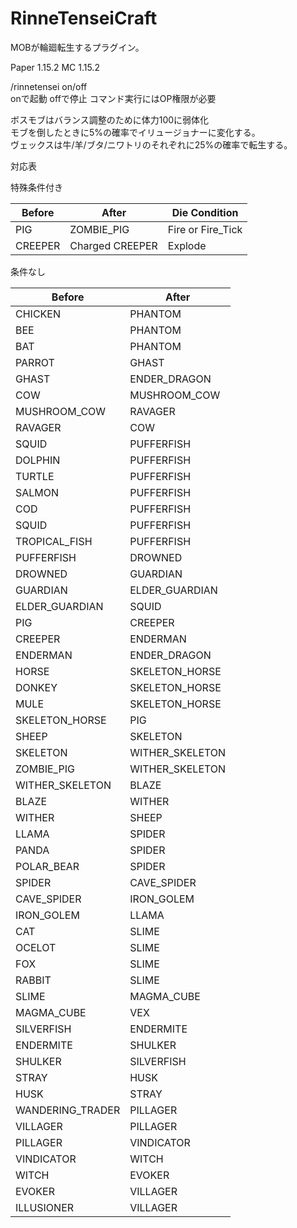 # RinneTenseiCraft
MOBが輪廻転生するプラグイン。

Paper 1.15.2
MC 1.15.2

/rinnetensei on/off\
onで起動 offで停止
コマンド実行にはOP権限が必要

ボスモブはバランス調整のために体力100に弱体化\
モブを倒したときに5%の確率でイリュージョナーに変化する。\
ヴェックスは牛/羊/ブタ/ニワトリのそれぞれに25%の確率で転生する。

対応表

特殊条件付き

|Before|After|Die Condition|
|---|---|---|
|PIG|ZOMBIE_PIG|Fire or Fire_Tick|
|CREEPER|Charged CREEPER|Explode|

条件なし

|Before|After|
|---|---|
|CHICKEN|PHANTOM|
|BEE|PHANTOM|
|BAT|PHANTOM|
|PARROT|GHAST|
|GHAST|ENDER_DRAGON|
|COW|MUSHROOM_COW|
|MUSHROOM_COW|RAVAGER|
|RAVAGER|COW|
|SQUID|PUFFERFISH|
|DOLPHIN|PUFFERFISH|
|TURTLE|PUFFERFISH|
|SALMON|PUFFERFISH|
|COD|PUFFERFISH|
|SQUID|PUFFERFISH|
|TROPICAL_FISH|PUFFERFISH|
|PUFFERFISH|DROWNED|
|DROWNED|GUARDIAN|
|GUARDIAN|ELDER_GUARDIAN|
|ELDER_GUARDIAN|SQUID|
|PIG|CREEPER|
|CREEPER|ENDERMAN|
|ENDERMAN|ENDER_DRAGON|
|HORSE|SKELETON_HORSE|
|DONKEY|SKELETON_HORSE|
|MULE|SKELETON_HORSE|
|SKELETON_HORSE|PIG|
|SHEEP|SKELETON|
|SKELETON|WITHER_SKELETON|
|ZOMBIE_PIG|WITHER_SKELETON|
|WITHER_SKELETON|BLAZE|
|BLAZE|WITHER|
|WITHER|SHEEP|
|LLAMA|SPIDER|
|PANDA|SPIDER|
|POLAR_BEAR|SPIDER|
|SPIDER|CAVE_SPIDER|
|CAVE_SPIDER|IRON_GOLEM|
|IRON_GOLEM|LLAMA|
|CAT|SLIME|
|OCELOT|SLIME|
|FOX|SLIME|
|RABBIT|SLIME|
|SLIME|MAGMA_CUBE|
|MAGMA_CUBE|VEX|
|SILVERFISH|ENDERMITE|
|ENDERMITE|SHULKER|
|SHULKER|SILVERFISH|
|STRAY|HUSK|
|HUSK|STRAY|
|WANDERING_TRADER|PILLAGER|
|VILLAGER|PILLAGER|
|PILLAGER|VINDICATOR|
|VINDICATOR|WITCH|
|WITCH|EVOKER|
|EVOKER|VILLAGER|
|ILLUSIONER|VILLAGER|
